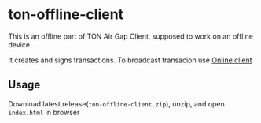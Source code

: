 # ton-offline-client

This is an offline part of TON Air Gap Client, supposed to work on an offline device

It creates and signs transactions. To broadcast transacion use [Online client](https://github.com/mcnckc/ton-airgap-client)

## Usage
Download latest release(`ton-offline-client.zip`), unzip, and open `index.html` in browser
